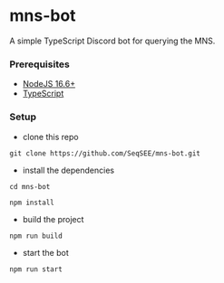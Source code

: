 # mns-bot

A simple TypeScript Discord bot for querying the MNS.

### Prerequisites

- [NodeJS 16.6+](https://nodejs.org/en/download/)
- [TypeScript](https://www.typescriptlang.org/#installation)

### Setup

- clone this repo

```
git clone https://github.com/SeqSEE/mns-bot.git
```

- install the dependencies

```
cd mns-bot
```

```
npm install
```

- build the project

```
npm run build
```

- start the bot

```
npm run start
```

